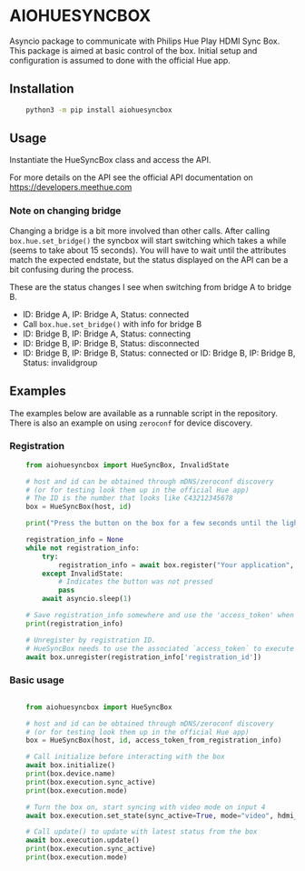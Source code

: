# AIOHUESYNCBOX

Asyncio package to communicate with Philips Hue Play HDMI Sync Box.
This package is aimed at basic control of the box. Initial setup and configuration is assumed to done with the official Hue app.


## Installation

```bash
    python3 -m pip install aiohuesyncbox
```

## Usage

Instantiate the HueSyncBox class and access the API.

For more details on the API see the official API documentation on https://developers.meethue.com

### Note on changing bridge

Changing a bridge is a bit more involved than other calls.
After calling `box.hue.set_bridge()` the syncbox will start switching which takes a while (seems to take about 15 seconds).
You will have to wait until the attributes match the expected endstate, but the status displayed on the API can be a bit confusing during the process.

These are the status changes I see when switching from bridge A to bridge B.

* ID: Bridge A, IP: Bridge A, Status: connected
* Call `box.hue.set_bridge()` with info for bridge B
* ID: Bridge B, IP: Bridge A, Status: connecting
* ID: Bridge B, IP: Bridge B, Status: disconnected
* ID: Bridge B, IP: Bridge B, Status: connected or ID: Bridge B, IP: Bridge B, Status: invalidgroup


## Examples

The examples below are available as a runnable script in the repository.
There is also an example on using `zeroconf` for device discovery.

### Registration

```python
    from aiohuesyncbox import HueSyncBox, InvalidState

    # host and id can be obtained through mDNS/zeroconf discovery
    # (or for testing look them up in the official Hue app)
    # The ID is the number that looks like C43212345678
    box = HueSyncBox(host, id)

    print("Press the button on the box for a few seconds until the light blinks green.")

    registration_info = None
    while not registration_info:
        try:
            registration_info = await box.register("Your application", "Your device")
        except InvalidState:
            # Indicates the button was not pressed
            pass
        await asyncio.sleep(1)

    # Save registration_info somewhere and use the 'access_token' when instantiating HueSyncBox next time
    print(registration_info)

    # Unregister by registration ID.
    # HueSyncBox needs to use the associated `access_token` to execute this request.
    await box.unregister(registration_info['registration_id'])
```

### Basic usage

```python

    from aiohuesyncbox import HueSyncBox

    # host and id can be obtained through mDNS/zeroconf discovery
    # (or for testing look them up in the official Hue app)
    box = HueSyncBox(host, id, access_token_from_registration_info)

    # Call initialize before interacting with the box
    await box.initialize()
    print(box.device.name)
    print(box.execution.sync_active)
    print(box.execution.mode)

    # Turn the box on, start syncing with video mode on input 4
    await box.execution.set_state(sync_active=True, mode="video", hdmi_source="input4")

    # Call update() to update with latest status from the box
    await box.execution.update()
    print(box.execution.sync_active)
    print(box.execution.mode)
```
